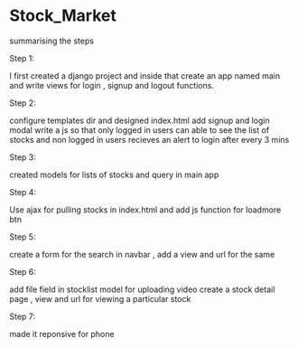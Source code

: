 # Stock_Market

summarising the steps

Step 1:

I first created a django project and inside that 
create an app named main and write views for login , signup and logout functions.

Step 2:

configure templates dir and designed index.html add signup and login modal
write a js so that only logged in users can able to see the list of stocks and 
non logged in users recieves an alert to login after every 3 mins

Step 3:

created models for lists of stocks and query in main app

Step 4:

Use ajax for pulling stocks in index.html and add js function for loadmore btn

Step 5:

create a form for the search in navbar , add a view and url for the same

Step 6:

add file field in stocklist model for uploading video
create a stock detail page , view and url for viewing a particular stock

Step 7:

made it reponsive for phone

